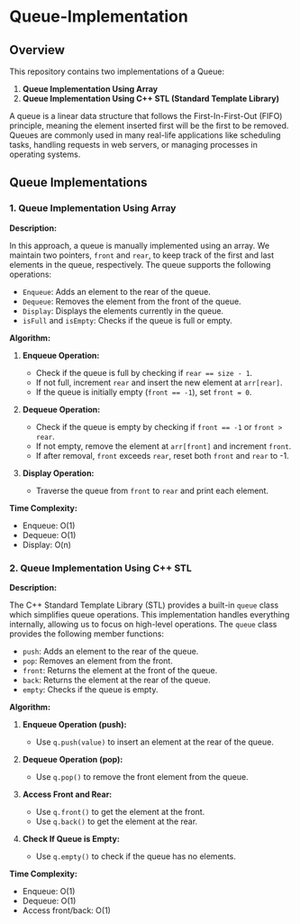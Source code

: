 # Queue-Implementation

## Overview

This repository contains two implementations of a Queue:
1. **Queue Implementation Using Array**
2. **Queue Implementation Using C++ STL (Standard Template Library)**

A queue is a linear data structure that follows the First-In-First-Out (FIFO) principle, meaning the element inserted first will be the first to be removed. Queues are commonly used in many real-life applications like scheduling tasks, handling requests in web servers, or managing processes in operating systems.

## Queue Implementations

### 1. Queue Implementation Using Array

**Description:**

In this approach, a queue is manually implemented using an array. We maintain two pointers, `front` and `rear`, to keep track of the first and last elements in the queue, respectively. The queue supports the following operations:
- `Enqueue`: Adds an element to the rear of the queue.
- `Dequeue`: Removes the element from the front of the queue.
- `Display`: Displays the elements currently in the queue.
- `isFull` and `isEmpty`: Checks if the queue is full or empty.

**Algorithm:**

1. **Enqueue Operation:**
   - Check if the queue is full by checking if `rear == size - 1`.
   - If not full, increment `rear` and insert the new element at `arr[rear]`.
   - If the queue is initially empty (`front == -1`), set `front = 0`.

2. **Dequeue Operation:**
   - Check if the queue is empty by checking if `front == -1` or `front > rear`.
   - If not empty, remove the element at `arr[front]` and increment `front`.
   - If after removal, `front` exceeds `rear`, reset both `front` and `rear` to -1.

3. **Display Operation:**
   - Traverse the queue from `front` to `rear` and print each element.

**Time Complexity:**
- Enqueue: O(1)
- Dequeue: O(1)
- Display: O(n)

### 2. Queue Implementation Using C++ STL

**Description:**

The C++ Standard Template Library (STL) provides a built-in `queue` class which simplifies queue operations. This implementation handles everything internally, allowing us to focus on high-level operations. The `queue` class provides the following member functions:
- `push`: Adds an element to the rear of the queue.
- `pop`: Removes an element from the front.
- `front`: Returns the element at the front of the queue.
- `back`: Returns the element at the rear of the queue.
- `empty`: Checks if the queue is empty.

**Algorithm:**

1. **Enqueue Operation (push):**
   - Use `q.push(value)` to insert an element at the rear of the queue.

2. **Dequeue Operation (pop):**
   - Use `q.pop()` to remove the front element from the queue.

3. **Access Front and Rear:**
   - Use `q.front()` to get the element at the front.
   - Use `q.back()` to get the element at the rear.

4. **Check If Queue is Empty:**
   - Use `q.empty()` to check if the queue has no elements.

**Time Complexity:**
- Enqueue: O(1)
- Dequeue: O(1)
- Access front/back: O(1)

